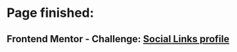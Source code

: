 # Page finished:
<a href=""></a>

## Frontend Mentor - Challenge: <a href="">Social Links profile</a>
